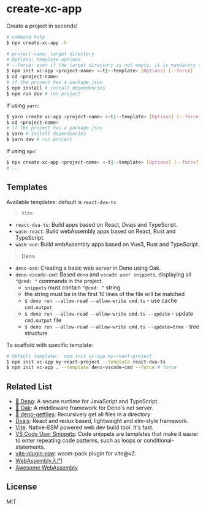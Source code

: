 # create-xc-app

Create a project in seconds!

```bash
# command help
$ npx create-xc-app -h
```

```bash
# project-name: target directory
# Options: template options
# --force: even if the target directory is not empty, it is mandatory to create a template.
$ npm init xc-app <project-name> <-t|--template> [Options] [--force]
$ cd <project-name>
# if the project has a package.json
$ npm install # install dependencies
$ npm run dev # run project
```

If using `yarn`:

```bash
$ yarn create xc-app <project-name> <-t|--template> [Options] [--force]
$ cd <project-name>
# if the project has a package.json
$ yarn # install dependencies
$ yarn dev # run project
```

If using `npx`:

```bash
$ npx create-xc-app <project-name> <-t|--template> [Options] [--force]
# ...
```

## Templates

Available templates: default is `react-dva-ts`

> `Vite`

- `react-dva-ts`: Build apps based on React, Dvajs and TypeScript.
- `wasm-react`: Build webAssembly apps based on React, Rust and TypeScript.
- `wasm-vue`: Build webAssembly apps based on Vue3, Rust and TypeScript.

> Deno

- `deno-oak`: Creating a basic web server in Deno using Oak.
- `deno-vscode-cmd`: Based `deno` and `vscode user snippets`, displaying all `"@cmd: "` commands in the project.
  - `snippets` must contain `"@cmd: "` string
  - the string must be in the first 10 lines of the file will be matched
  - `$ deno run --allow-read --allow-write cmd.ts` - use cache `cmd.output`
  - `$ deno run --allow-read --allow-write cmd.ts --update` - update `cmd.output` file
  - `$ deno run --allow-read --allow-write cmd.ts --update=tree` - tree structure

To scaffold with specific template:

```bash
# default template: `npm init xc-app my-react-project`
$ npm init xc-app my-react-project --template react-dva-ts
$ npm init xc-app . --template deno-vscode-cmd --force # force
```

## Related List

- [🦕 Deno](https://deno.land): A secure runtime for JavaScript and TypeScript.
- [🦕 Oak](https://github.com/oakserver/oak): A middleware framework for Deno's net server.
- [🦕 deno-getfiles](https://github.com/lencx/deno-getfiles): Recursively get all files in a directory
- [Dvajs](https://github.com/dvajs/dva): React and redux based, lightweight and elm-style framework.
- [Vite](https://github.com/vitejs/vite): Native-ESM powered web dev build tool. It's fast.
- [VS Code User Snippets](https://code.visualstudio.com/docs/editor/userdefinedsnippets): Code snippets are templates that make it easier to enter repeating code patterns, such as loops or conditional-statements.
- [vite-plugin-rsw](https://github.com/lencx/vite-plugin-rsw): wasm-pack plugin for vite@v2.
- [WebAssembly入门](https://mtc.nofwl.com/tech/post/wasm-start.html)
- [Awesome WebAssembly](https://mtc.nofwl.com/awesome/wasm.html)

## License

MIT
